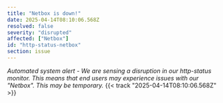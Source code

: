 ```yaml
---
title: "Netbox is down!"
date: 2025-04-14T08:10:06.568Z
resolved: false
severity: "disrupted"
affected: ["Netbox"]
id: "http-status-netbox"
section: issue
---
```


**Automated system alert* - We are sensing a disruption in our http-status monitor. This means that end users may experience issues with our "Netbox". This may be temporary.* {{< track "2025-04-14T08:10:06.568Z" >}}
